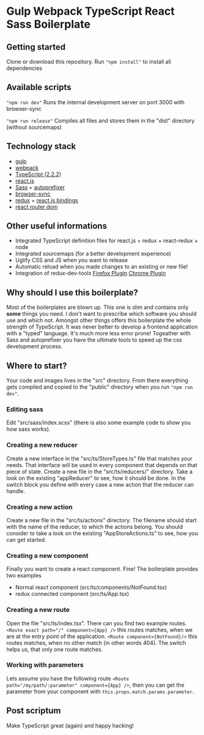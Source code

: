 # Gulp Webpack TypeScript React Sass Boilerplate

## Getting started
Clone or download this repository. Run `"npm install"` to install all dependencies

## Available scripts
`"npm run dev"` Runs the internal development server on port 3000 with browser-sync

`"npm run release"` Compiles all files and stores them in the "dist" directory (without sourcemaps)

## Technology stack
* [gulp](http://gulpjs.com/)
* [webpack](https://webpack.js.org/)
* [TypeScript (2.2.2)](http://www.typescriptlang.org/)
* [react.js](https://facebook.github.io/react/)
* [Sass](https://sass-lang.com/) + [autoprefixer](https://github.com/postcss/autoprefixer)
* [browser-sync](https://www.browsersync.io/)
* [redux](http://redux.js.org/) + [react.js bindings](https://github.com/reactjs/redux)
* [react router dom](https://www.npmjs.com/package/react-router-dom)

## Other useful informations
* Integrated TypeScript definition files for react.js + redux + react-redux + node
* Integrated sourcemaps (for a better development experience)
* Uglify CSS and JS when you want to release
* Automatic reload when you made changes to an existing or new file!
* Integration of redux-dev-tools [Firefox Plugin](https://addons.mozilla.org/en-US/firefox/addon/remotedev/) [Chrome Plugin](https://chrome.google.com/webstore/detail/redux-devtools/lmhkpmbekcpmknklioeibfkpmmfibljd)

## Why should I use this boilerplate?
Most of the boilerplates are blown up. This one is slim and contains only **some** things you need. I don't want to prescribe which software you should use and which not. Amongst other things offers this boilerplate the whole strength of TypeScript. It was never better to develop a frontend application with a "typed" language. It's much more less error prone! Togeather with Sass and autoprefixer you have the ultimate tools to speed up the css development process.

## Where to start?
Your code and images lives in the "src" directory. From there everything gets compiled and copied to the "public" directory when you run `"npm run dev"`.

### Editing sass
Edit "src/sass/index.scss" (there is also some example code to show you how sass works).

### Creating a new reducer
Create a new interface in the "src/ts/StoreTypes.ts" file that matches your needs. That interface will be used in every component that depends on that piece of state.
Create a new file in the "src/ts/reducers/" directory. Take a look on the existing "appReducer" to see, how it should be done. In the switch block you define with every case a new action that the reducer can handle.

### Creating a new action
Create a new file in the "src/ts/actions" directory. The filename should start with the name of the reducer, to which the actions belong. You should consider to take a look on the existing "AppStoreActions.ts" to see, how you can get started.

### Creating a new component
Finally you want to create a react component. Fine! The boilerplate provides two examples
* Normal react component (src/ts/components/NotFound.tsx)
* redux connected component (src/ts/App.tsx)

### Creating a new route
Open the file "src/ts/index.tsx". There can you find two example routes.
`<Route exact path="/" component={App} />` this routes matches, when we are at the entry point of the application.
`<Route component={NotFound}/>` this routes matches, when no other match (in other words 404).
The switch helps us, that only one route matches.

### Working with parameters
Lets assume you have the following route `<Route path="/my/path/:parameter" component={App} />`, then you can get the parameter from your component with `this.props.match.params.parameter`.

## Post scriptum
Make TypeScript great (again) and happy hacking!